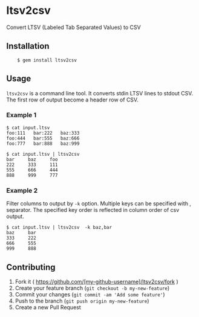 # ltsv2csv

Convert LTSV (Labeled Tab Separated Values) to CSV

## Installation

```
    $ gem install ltsv2csv
```

## Usage

`ltsv2csv` is a command line tool. It converts stdin LTSV lines to stdout CSV. The first row of output become a header row of CSV.

### Example 1

```
$ cat input.ltsv
foo:111   bar:222   baz:333
foo:444   bar:555   baz:666
foo:777   bar:888   baz:999

$ cat input.ltsv | ltsv2csv 
bar     baz     foo
222     333     111
555     666     444
888     999     777
```

### Example 2

Filter columns to output by `-k` option. Multiple keys can be specified with , separator. The specified key order is reflected in column order of csv output.

```
$ cat input.ltsv | ltsv2csv  -k baz,bar
baz     bar
333     222
666     555
999     888
```

## Contributing

1. Fork it ( https://github.com/[my-github-username]/ltsv2csv/fork )
2. Create your feature branch (`git checkout -b my-new-feature`)
3. Commit your changes (`git commit -am 'Add some feature'`)
4. Push to the branch (`git push origin my-new-feature`)
5. Create a new Pull Request
